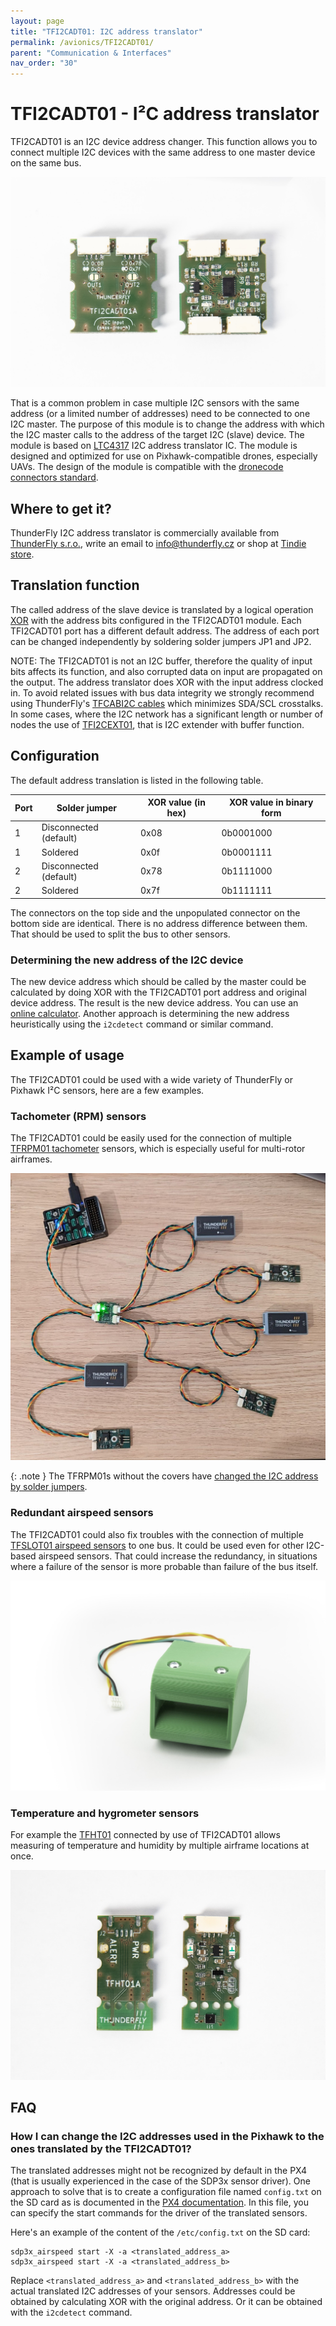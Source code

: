 ```yaml
---
layout: page
title: "TFI2CADT01: I2C address translator"
permalink: /avionics/TFI2CADT01/
parent: "Communication & Interfaces"
nav_order: "30"
---
```


# TFI2CADT01 - I²C address translator

TFI2CADT01 is an I2C device address changer. This function allows you to connect multiple I2C devices with the same address to one master device on the same bus.

![TFI2CADT01A PCB design](https://raw.githubusercontent.com/ThunderFly-aerospace/TFI2CADT01/TFI2CADT01B/doc/img/TFI2CADT01A_booth_sides.jpg)

That is a common problem in case multiple I2C sensors with the same address (or a limited number of addresses) need to be connected to one I2C master. The purpose of this module is to change the address with which the I2C master calls to the address of the target I2C (slave) device.
The module is based on [LTC4317](https://www.analog.com/media/en/technical-documentation/data-sheets/4317fa.pdf) I2C address translator IC.
The module is designed and optimized for use on Pixhawk-compatible drones, especially UAVs. The design of the module is compatible with the [dronecode connectors standard](https://github.com/pixhawk/Pixhawk-Standards/blob/master/DS-009%20Pixhawk%20Connector%20Standard.pdf).

## Where to get it?

ThunderFly I2C address translator is commercially available from [ThunderFly s.r.o.](https://www.thunderfly.cz/), write an email to info@thunderfly.cz or shop at [Tindie store](https://www.tindie.com/products/thunderfly/tfi2cadt01-i2c-address-translator/).

## Translation function

The called address of the slave device is translated by a logical operation [XOR](https://en.wikipedia.org/wiki/Bitwise_operation#XOR) with the address bits configured in the TFI2CADT01 module. Each TFI2CADT01 port has a different default address. The address of each port can be changed independently by soldering solder jumpers JP1 and JP2.

NOTE: The TFI2CADT01 is not an I2C buffer, therefore the quality of input bits affects its function, and also corrupted data on input are propagated on the output. The address translator does XOR with the input address clocked in. To avoid related issues with bus data integrity we strongly recommend using ThunderFly's [TFCABI2C cables](https://github.com/ThunderFly-aerospace/TFCAB01) which minimizes SDA/SCL crosstalks. In some cases, where the I2C network has a significant length or number of nodes the use of [TFI2CEXT01](https://github.com/ThunderFly-aerospace/TFI2CEXT01), that is I2C extender with buffer function. 

## Configuration

The default address translation is listed in the following table.

| Port | Solder jumper | XOR value (in hex) | XOR value in binary form |
|---|---|---|---|
| 1 | Disconnected (default) | 0x08 | 0b0001000 |
| 1 | Soldered     | 0x0f | 0b0001111 |
| 2 | Disconnected (default) | 0x78 | 0b1111000 |
| 2 | Soldered     | 0x7f | 0b1111111 |

The connectors on the top side and the unpopulated connector on the bottom side are identical. There is no address difference between them. That should be used to split the bus to other sensors.

### Determining the new address of the I2C device

The new device address which should be called by the master could be calculated by doing XOR with the TFI2CADT01 port address and original device address.  The result is the new device address. You can use an [online calculator](https://xor.pw/). Another approach is determining the new address heuristically using the `i2cdetect` command or similar command. 

## Example of usage

The TFI2CADT01 could be used with a wide variety of ThunderFly or Pixhawk I²C sensors, here are a few examples.

### Tachometer (RPM) sensors

The TFI2CADT01 could be easily used for the connection of multiple [TFRPM01 tachometer](https://docs.thunderfly.cz/avionics/TFRPM01/) sensors, which is especially useful for multi-rotor airframes.

![TFI2CADT01A using multiple TFRPM01 sensors](https://raw.githubusercontent.com/ThunderFly-aerospace/TFI2CADT01/TFI2CADT01B/doc/img/TFI2CADT01_multi_TFRPM01.jpg)

{: .note }
The TFRPM01s without the covers have [changed the I2C address by solder jumpers](https://docs.thunderfly.cz/avionics/TFRPM01/#ic-address-configuration).

### Redundant airspeed sensors

The TFI2CADT01 could also fix troubles with the connection of multiple [TFSLOT01 airspeed sensors](https://docs.thunderfly.cz/avionics/TFSLOT01/) to one bus. It could be used even for other I2C-based airspeed sensors. That could increase the redundancy, in situations where a failure of the sensor is more probable than failure of the bus itself.

![TFSLOT  airspeed sensor](https://raw.githubusercontent.com/ThunderFly-aerospace/TFSLOT01/TFSLOT01A/doc/img/TFSLOT_1_small.jpg)


### Temperature and hygrometer sensors

For example the [TFHT01](https://docs.thunderfly.cz/avionics/TFHT01/) connected by use of TFI2CADT01 allows measuring of temperature and humidity by multiple airframe locations at once.

![TFHT01](https://raw.githubusercontent.com/ThunderFly-aerospace/TFHT01/TFHT01B/doc/img/TFHT01A2.jpg)

## FAQ

### How I can change the I2C addresses used in the Pixhawk to the ones translated by the TFI2CADT01?

The translated addresses might not be recognized by default in the PX4 (that is usually experienced in the case of the SDP3x sensor driver).
One approach to solve that is to create a configuration file named `config.txt` on the SD card as is documented in the [PX4 documentation](https://docs.px4.io/main/en/concept/system_startup.html#replacing-the-system-startup). In this file, you can specify the start commands for the driver of the translated sensors.

Here's an example of the content of the `/etc/config.txt` on the SD card:

```
sdp3x_airspeed start -X -a <translated_address_a>
sdp3x_airspeed start -X -a <translated_address_b>
```

Replace `<translated_address_a>` and `<translated_address_b>` with the actual translated I2C addresses of your sensors. Addresses could be obtained by calculating XOR with the original address. Or it can be obtained with the `i2cdetect` command. 

